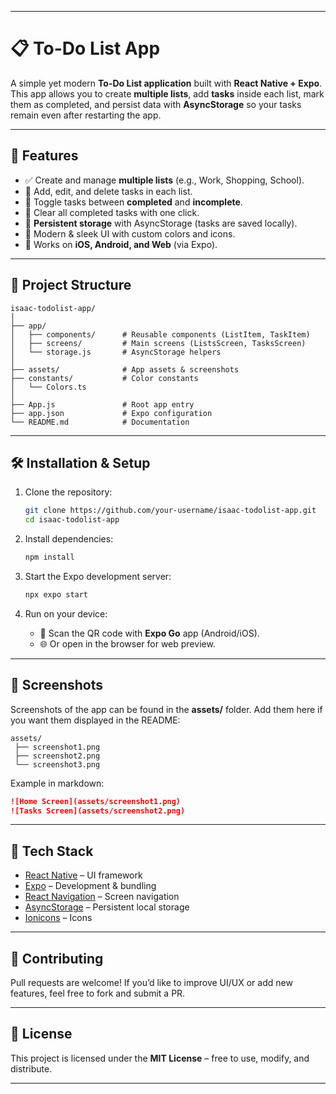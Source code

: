 
---

# 📋 To-Do List App

A simple yet modern **To-Do List application** built with **React Native + Expo**.
This app allows you to create **multiple lists**, add **tasks** inside each list, mark them as completed, and persist data with **AsyncStorage** so your tasks remain even after restarting the app.

---

## 🚀 Features

* ✅ Create and manage **multiple lists** (e.g., Work, Shopping, School).
* 📝 Add, edit, and delete tasks in each list.
* 🔄 Toggle tasks between **completed** and **incomplete**.
* 🧹 Clear all completed tasks with one click.
* 💾 **Persistent storage** with AsyncStorage (tasks are saved locally).
* 🎨 Modern & sleek UI with custom colors and icons.
* 📱 Works on **iOS, Android, and Web** (via Expo).

---

## 📂 Project Structure

```
isaac-todolist-app/
│
├── app/
│   ├── components/      # Reusable components (ListItem, TaskItem)
│   ├── screens/         # Main screens (ListsScreen, TasksScreen)
│   └── storage.js       # AsyncStorage helpers
│
├── assets/              # App assets & screenshots
├── constants/           # Color constants
│   └── Colors.ts
│
├── App.js               # Root app entry
├── app.json             # Expo configuration
└── README.md            # Documentation
```

---

## 🛠️ Installation & Setup

1. Clone the repository:

   ```bash
   git clone https://github.com/your-username/isaac-todolist-app.git
   cd isaac-todolist-app
   ```

2. Install dependencies:

   ```bash
   npm install
   ```

3. Start the Expo development server:

   ```bash
   npx expo start
   ```

4. Run on your device:

   * 📱 Scan the QR code with **Expo Go** app (Android/iOS).
   * 🌐 Or open in the browser for web preview.

---

## 📸 Screenshots

Screenshots of the app can be found in the **assets/** folder.
Add them here if you want them displayed in the README:

```
assets/
 ├── screenshot1.png
 ├── screenshot2.png
 └── screenshot3.png
```

Example in markdown:

```md
![Home Screen](assets/screenshot1.png)
![Tasks Screen](assets/screenshot2.png)
```

---

## 🎨 Tech Stack

* [React Native](https://reactnative.dev/) – UI framework
* [Expo](https://expo.dev/) – Development & bundling
* [React Navigation](https://reactnavigation.org/) – Screen navigation
* [AsyncStorage](https://react-native-async-storage.github.io/async-storage/) – Persistent local storage
* [Ionicons](https://icons.expo.fyi/) – Icons

---

## 🤝 Contributing

Pull requests are welcome! If you’d like to improve UI/UX or add new features, feel free to fork and submit a PR.

---

## 📄 License

This project is licensed under the **MIT License** – free to use, modify, and distribute.

---

